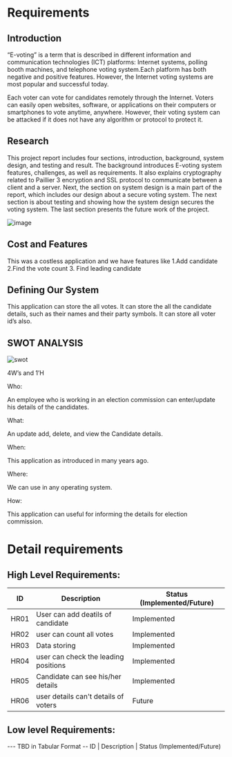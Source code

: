 # Requirements
## Introduction
 “E-voting” is a term that is described in different information and communication technologies (ICT) platforms: Internet systems, polling booth machines, and telephone voting system.Each platform has both negative and positive features. However, the Internet voting systems are most popular and successful today. 

Each voter can vote for candidates remotely through the Internet. Voters can easily open websites, software, or applications on their computers or smartphones to vote anytime, anywhere. However, their voting system can be attacked if it does not have any algorithm or protocol to protect it. 

## Research
This project report includes four sections, introduction, background, system design, and testing and result. The background introduces E-voting system features, challenges, as well as requirements. It also explains cryptography related to Paillier 3 encryption and SSL protocol to communicate between a client and a server. Next, the section on system design is a main part of the report, which includes our design about a secure voting system. The next section is about testing and showing how the system design secures the voting system. The last section presents the future work of the project.
 
 ![image](https://user-images.githubusercontent.com/62949244/114929601-a2744300-9e51-11eb-8e40-6624fba72fc7.png)

 

## Cost and Features
This was a costless application and we have features like 1.Add candidate 2.Find the vote count 
3. Find leading candidate

## Defining Our System
   This application can store the all votes. It can store the all the candidate details, such as their names and their party symbols. It can store all voter id’s also.

## SWOT ANALYSIS
   ![swot](https://user-images.githubusercontent.com/62949244/114981223-45a57680-9eab-11eb-9fe6-8fd775d3a21a.png)


4W’s and 1’H

Who:

An employee who is working in an election commission can enter/update his details of the candidates.

What:

An update add, delete, and view the Candidate details.

When:

This application as introduced in many years ago.

Where:

We can use in any operating system.

How:

This application can useful for informing the details for election commission.



# Detail requirements
## High Level Requirements:
ID    |           Description                | Status (Implemented/Future)
 -----|--------------------------------------|----------------------------
 HR01 | User can add deatils of candidate    | Implemented
 HR02 | user can count all votes             | Implemented
 HR03 | Data storing                         | Implemented
 HR04 | user can check the leading positions | Implemented
 HR05 | Candidate can see his/her details    | Implemented
 HR06 | user details can't details of voters | Future

##  Low level Requirements:
--- TBD in Tabular Format 
-- ID | Description | Status (Implemented/Future)
